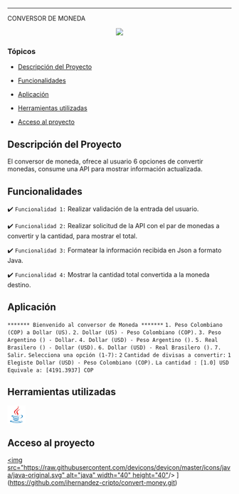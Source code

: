 
<hr>
CONVERSOR DE MONEDA
<p align="center">
   <img src="http://img.shields.io/static/v1?label=STATUS&message=EM%20DESPLIEGUE&color=RED&style=for-the-badge" #vitrinedev/>
</p>

### Tópicos 

- [Descripción del Proyecto](#descripcion-proyecto)

- [Funcionalidades](#funcionalidades)

- [Aplicación](#aplicacion)

- [Herramientas utilizadas](#herramientas-utilizadas)

- [Acceso al proyecto](#acceso-proyecto)

## Descripción del Proyecto
El conversor de moneda, ofrece al usuario 6 opciones de convertir monedas, consume una API para mostrar información actualizada.
## Funcionalidades
:heavy_check_mark: `Funcionalidad 1:` Realizar validación de la entrada del usuario.

:heavy_check_mark: `Funcionalidad 2:` Realizar solicitud de la API con el par de monedas a convertir y la cantidad, para mostrar el total.

:heavy_check_mark: `Funcionalidad 3:` Formatear la información recibida en Json a formato Java.

:heavy_check_mark: `Funcionalidad 4:` Mostrar la cantidad total convertida a la moneda destino.
## Aplicación
`******* Bienvenido al conversor de Moneda *******`
                `1. Peso Colombiano (COP) a Dollar (US).`
                `2. Dollar (US) - Peso Colombiano (COP).`
                `3. Peso Argentino () - Dollar.`
                `4. Dollar (USD) - Peso Argentino ().`
                `5. Real Brasilero () - Dollar (USD).`
                `6. Dollar (USD) - Real Brasilero ().`
                `7. Salir.`
`Selecciona una opción (1-7):`
`2`
`Cantidad de divisas a convertir:` 
`1`
`Elegiste Dollar (USD) - Peso Colombiano (COP).`
`La cantidad : [1.0] USD Equivale a: [4191.3937] COP`
## Herramientas utilizadas
<a href="https://www.java.com" target="_blank"> <img src="https://raw.githubusercontent.com/devicons/devicon/master/icons/java/java-original.svg" alt="java" width="40" height="40"/> </a> 
## Acceso al proyecto
[<a href="[https://www.java.com" target="_blank"> <img src="https://raw.githubusercontent.com/devicons/devicon/master/icons/java/java-original.svg" alt="java" width="40" height="40"](https://github.com/ihernandez-cripto/convert-money.git)/> </a> ](https://github.com/ihernandez-cripto/convert-money.git)

